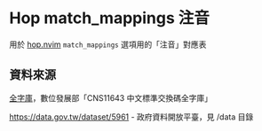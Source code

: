 # Hop match_mappings 注音

用於 [hop.nvim][] `match_mappings` 選項用的「注音」對應表


## 資料來源

[全字庫][]，數位發展部「CNS11643 中文標準交換碼全字庫」

https://data.gov.tw/dataset/5961 - 政府資料開放平臺，見 /data 目錄



[hop.nvim]: https://github.com/smoka7/hop.nvim
[全字庫]: https://www.cns11643.gov.tw/